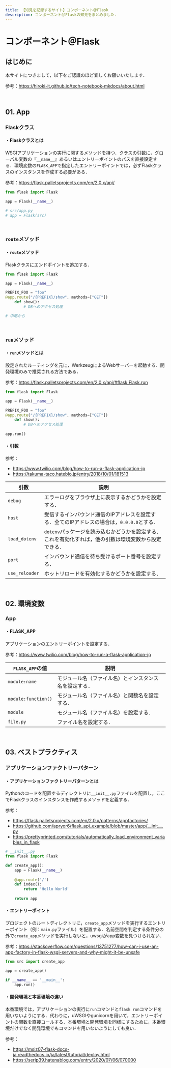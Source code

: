 ```yaml
---
title: 【知見を記録するサイト】コンポーネント＠Flask
description: コンポーネント＠Flaskの知見をまとめました．
---
```


# コンポーネント＠Flask

## はじめに

本サイトにつきまして，以下をご認識のほど宜しくお願いいたします．

参考：https://hiroki-it.github.io/tech-notebook-mkdocs/about.html

<br>

## 01. App

### Flaskクラス

#### ・Flaskクラスとは

WSGIアプリケーションの実行に関するメソッドを持つ．クラスの引数に，グローバル変数の『```__name__```』あるいはエントリーポイントのパスを直接設定する．環境変数の```FLASK_APP```で指定したエントリーポイントでは，必ずFlaskクラスのインスタンスを作成する必要がある．

参考：https://flask.palletsprojects.com/en/2.0.x/api/

```python
from flask import Flask

app = Flask(__name__)

# src/app.py 
# app = Flask(src)
```

<br>

### ```route```メソッド

#### ・```route```メソッド

Flaskクラスにエンドポイントを追加する．

```python
from flask import Flask

app = Flask(__name__)

PREFIX_FOO = "foo"
@app.route("/{PREFIX}/show", methods=["GET"])
    def show():
        # DBへのアクセス処理

# 中略から 
```

<br>

### ```run```メソッド

#### ・```run```メソッドとは

設定されたルーティングを元に，WerkzeugによるWebサーバーを起動する．開発環境のみで推奨される方法である．

参考：https://flask.palletsprojects.com/en/2.0.x/api/#flask.Flask.run

```python
from flask import Flask

app = Flask(__name__)

PREFIX_FOO = "foo"
@app.route("/{PREFIX}/show", methods=["GET"])
    def show():
        # DBへのアクセス処理
        
app.run()
```

#### ・引数

参考：

- https://www.twilio.com/blog/how-to-run-a-flask-application-jp
- https://takuma-taco.hateblo.jp/entry/2018/10/01/181513

| 引数               | 説明                                                         |
| ------------------ | ------------------------------------------------------------ |
| ```debug```        | エラーログをブラウザ上に表示するかどうかを設定する．         |
| ```host```         | 受信するインバウンド通信のIPアドレスを設定する．全てのIPアドレスの場合は，```0.0.0.0```とする． |
| ```load_dotenv```  | ```dotenv```パッケージを読み込むかどうかを設定する．これを有効化すれば，他の引数は環境変数から設定できる． |
| ```port```         | インバウンド通信を待ち受けるポート番号を設定する．           |
| ```use_reloader``` | ホットリロードを有効化するかどうかを設定する．               |

<br>

## 02. 環境変数

### App

#### ・FLASK_APP

アプリケーションのエントリーポイントを設定する．

参考：https://www.twilio.com/blog/how-to-run-a-flask-application-jp

| ```FLASK_APP```の値     | 説明                                                   |
| ----------------------- | ------------------------------------------------------ |
| ```module:name```       | モジュール名（ファイル名）とインスタンス名を設定する． |
| ```module:function()``` | モジュール名（ファイル名）と関数名を設定する．         |
| ```module```            | モジュール名（ファイル名）を設定する．                 |
| ```file.py```           | ファイル名を設定する．                                 |

<br>

## 03. ベストプラクティス

### アプリケーションファクトリーパターン

#### ・アプリケーションファクトリーパターンとは

Pythonのコードを配置するディレクトリに```__init__.py```ファイルを配置し，ここでFlaskクラスのインスタンスを作成するメソッドを定義する．

参考：

- https://flask.palletsprojects.com/en/2.0.x/patterns/appfactories/
- https://github.com/apryor6/flask_api_example/blob/master/app/__init__.py
- https://prettyprinted.com/tutorials/automatically_load_environment_variables_in_flask

```python
# __init__.py
from flask import Flask 

def create_app():
    app = Flask(__name__)
    
    @app.route('/')
    def index():
        return 'Hello World'
    
    return app
```

#### ・エントリーポイント

プロジェクトのルートディレクトリに，```create_app```メソッドを実行するエントリーポイント（例：```main.py```ファイル）を配置する．名前空間を判定する条件分の外で```create_app```メソッドを実行しないと，uwsgiがapp変数を見つけられない．

参考：https://stackoverflow.com/questions/13751277/how-can-i-use-an-app-factory-in-flask-wsgi-servers-and-why-might-it-be-unsafe

```python
from src import create_app

app = create_app()

if __name__ == '__main__':
    app.run()
```

#### ・開発環境と本番環境の違い

本番環境では，アプリケーションの実行に```run```コマンドと```flask run```コマンドを用いないようにする．代わりに，uWSGIやgunicornを用いて，エントリーポイントの関数を直接コールする．本番環境と開発環境を同様にするために，本番環境だけでなく開発環境でもコマンドを用いないようにしても良い．

参考：

- https://msiz07-flask-docs-ja.readthedocs.io/ja/latest/tutorial/deploy.html
- https://serip39.hatenablog.com/entry/2020/07/06/070000

